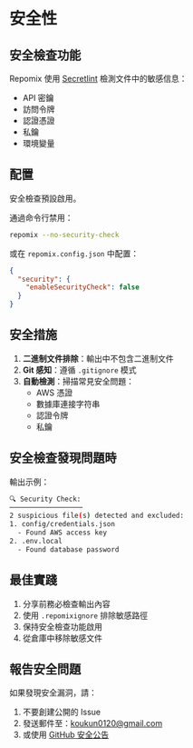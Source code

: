 # 安全性

## 安全檢查功能

Repomix 使用 [Secretlint](https://github.com/secretlint/secretlint) 檢測文件中的敏感信息：
- API 密鑰
- 訪問令牌
- 認證憑證
- 私鑰
- 環境變量

## 配置

安全檢查預設啟用。

通過命令行禁用：
```bash
repomix --no-security-check
```

或在 `repomix.config.json` 中配置：
```json
{
  "security": {
    "enableSecurityCheck": false
  }
}
```

## 安全措施

1. **二進制文件排除**：輸出中不包含二進制文件
2. **Git 感知**：遵循 `.gitignore` 模式
3. **自動檢測**：掃描常見安全問題：
    - AWS 憑證
    - 數據庫連接字符串
    - 認證令牌
    - 私鑰

## 安全檢查發現問題時

輸出示例：
```bash
🔍 Security Check:
──────────────────
2 suspicious file(s) detected and excluded:
1. config/credentials.json
  - Found AWS access key
2. .env.local
  - Found database password
```

## 最佳實踐

1. 分享前務必檢查輸出內容
2. 使用 `.repomixignore` 排除敏感路徑
3. 保持安全檢查功能啟用
4. 從倉庫中移除敏感文件

## 報告安全問題

如果發現安全漏洞，請：
1. 不要創建公開的 Issue
2. 發送郵件至：koukun0120@gmail.com
3. 或使用 [GitHub 安全公告](https://github.com/yamadashy/repomix/security/advisories/new)

